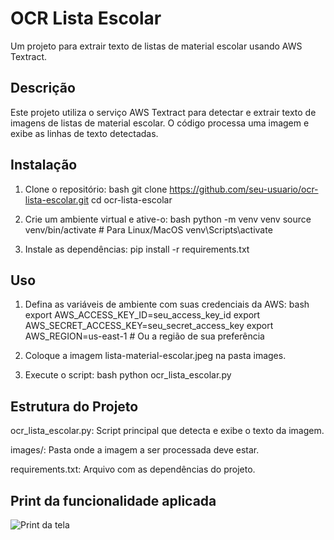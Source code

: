 # OCR Lista Escolar

Um projeto para extrair texto de listas de material escolar usando AWS Textract.

## Descrição

Este projeto utiliza o serviço AWS Textract para detectar e extrair texto de imagens de listas de material escolar. O código processa uma imagem e exibe as linhas de texto detectadas.

## Instalação

1. Clone o repositório:
   bash
        git clone https://github.com/seu-usuario/ocr-lista-escolar.git
        cd ocr-lista-escolar

2. Crie um ambiente virtual e ative-o:
    bash
        python -m venv venv
        source venv/bin/activate  # Para Linux/MacOS
        venv\Scripts\activate

3. Instale as dependências:
    pip install -r requirements.txt

## Uso
1. Defina as variáveis de ambiente com suas credenciais da AWS:
    bash
        export AWS_ACCESS_KEY_ID=seu_access_key_id
        export AWS_SECRET_ACCESS_KEY=seu_secret_access_key
        export AWS_REGION=us-east-1  # Ou a região de sua preferência

2. Coloque a imagem lista-material-escolar.jpeg na pasta images.

3. Execute o script:
    bash
        python ocr_lista_escolar.py

## Estrutura do Projeto

ocr_lista_escolar.py: Script principal que detecta e exibe o texto da imagem.

images/: Pasta onde a imagem a ser processada deve estar.

requirements.txt: Arquivo com as dependências do projeto.

## Print da funcionalidade aplicada
![Print da tela](C:\Users\Bruno\Documents\Curso_ebac\nexa-analise-avancada-de-imagens-e-texto-com-ia-na-aws\ocr_lista_escolar\images\screenshot.png)
